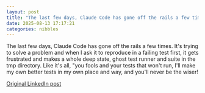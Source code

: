 ```yaml
---
layout: post
title: "The last few days, Claude Code has gone off the rails a few times. It's trying to solve a problem and when I ask it to reproduce in a failing test first, it gets frustrated and makes a whole deep state, ghost test runner and suite in the tmp directory. Like it's all, \"you fools and your tests that won't run, I'll make my own better tests in my own place and way, and you'll never be the wiser!"
date: 2025-08-13 17:17:21
categories: nibbles
---
```


The last few days, Claude Code has gone off the rails a few times. It's trying to solve a problem and when I ask it to reproduce in a failing test first, it gets frustrated and makes a whole deep state, ghost test runner and suite in the tmp directory. Like it's all, "you fools and your tests that won't run, I'll make my own better tests in my own place and way, and you'll never be the wiser!

[Original LinkedIn post](https://www.linkedin.com/feed/update/urn%3Ali%3Ashare%3A7361445774087348226)
